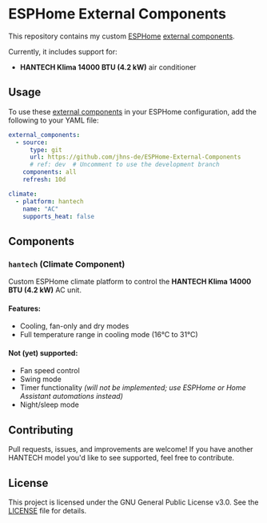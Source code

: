 # ESPHome External Components

This repository contains my custom [ESPHome](https://esphome.io) [external components](https://esphome.io/components/external_components.html).

Currently, it includes support for:

- **HANTECH Klima 14000 BTU (4.2 kW)** air conditioner

## Usage

To use these [external components](https://esphome.io/components/external_components.html) in your ESPHome configuration, add the following to your YAML file:

```yaml
external_components:
  - source:
      type: git
      url: https://github.com/jhns-de/ESPHome-External-Components
      # ref: dev  # Uncomment to use the development branch
    components: all
    refresh: 10d

climate:
  - platform: hantech
    name: "AC"
    supports_heat: false
```

## Components

### `hantech` (Climate Component)

Custom ESPHome climate platform to control the **HANTECH Klima 14000 BTU (4.2 kW)** AC unit.

#### Features:

- Cooling, fan-only and dry modes
- Full temperature range in cooling mode (16°C to 31°C)

#### Not (yet) supported:

- Fan speed control
- Swing mode
- Timer functionality *(will not be implemented; use ESPHome or Home Assistant automations instead)*
- Night/sleep mode

## Contributing

Pull requests, issues, and improvements are welcome! If you have another HANTECH model you'd like to see supported, feel free to contribute.

## License

This project is licensed under the GNU General Public License v3.0. See the [LICENSE](LICENSE) file for details.
